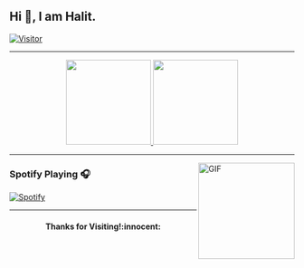 ## Hi 👋, I am Halit.

[![Visitor](https://visitor-badge.laobi.icu/badge?page_id=4rmut)](#)

---

<p align="center">
<a href="https://github.com/4rmut">
<img height="150em" src="https://github-readme-stats.vercel.app/api?username=4rmut&theme=blue-green&show_icons=true&include_all_commits=true&count_private=true">
<img height="150em" src="https://github-readme-stats.vercel.app/api/top-langs/?username=4rmut&layout=compact&theme=blue-green">
</a>
</p>

---

<img align="right" alt="GIF" height="170px" src="https://media.giphy.com/media/J5B1Y8QZnzXXbLQIBu/giphy.gif" />

### Spotify Playing 🎧

[![Spotify](https://novatorem.bgstatic.vercel.app/api/spotify)](#)

---

<h4 align="center">Thanks for Visiting!:innocent:</h4>
